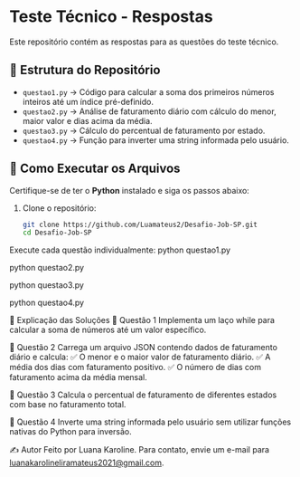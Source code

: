 
# Teste Técnico - Respostas  

Este repositório contém as respostas para as questões do teste técnico.  

## 📂 Estrutura do Repositório  

- `questao1.py` → Código para calcular a soma dos primeiros números inteiros até um índice pré-definido.  
- `questao2.py` → Análise de faturamento diário com cálculo do menor, maior valor e dias acima da média.  
- `questao3.py` → Cálculo do percentual de faturamento por estado.  
- `questao4.py` → Função para inverter uma string informada pelo usuário.  

## 🚀 Como Executar os Arquivos  

Certifique-se de ter o **Python** instalado e siga os passos abaixo:  

1. Clone o repositório:  
   ```bash
   git clone https://github.com/Luamateus2/Desafio-Job-SP.git
   cd Desafio-Job-SP
Execute cada questão individualmente:
python questao1.py

python questao2.py

python questao3.py

python questao4.py

📌 Explicação das Soluções
🔹 Questão 1
Implementa um laço while para calcular a soma de números até um valor específico.

🔹 Questão 2
Carrega um arquivo JSON contendo dados de faturamento diário e calcula:
✅ O menor e o maior valor de faturamento diário.
✅ A média dos dias com faturamento positivo.
✅ O número de dias com faturamento acima da média mensal.

🔹 Questão 3
Calcula o percentual de faturamento de diferentes estados com base no faturamento total.

🔹 Questão 4
Inverte uma string informada pelo usuário sem utilizar funções nativas do Python para inversão.

✍️ Autor
Feito por Luana  Karoline. Para contato, envie um e-mail para luanakarolineliramateus2021@gmail.com.

